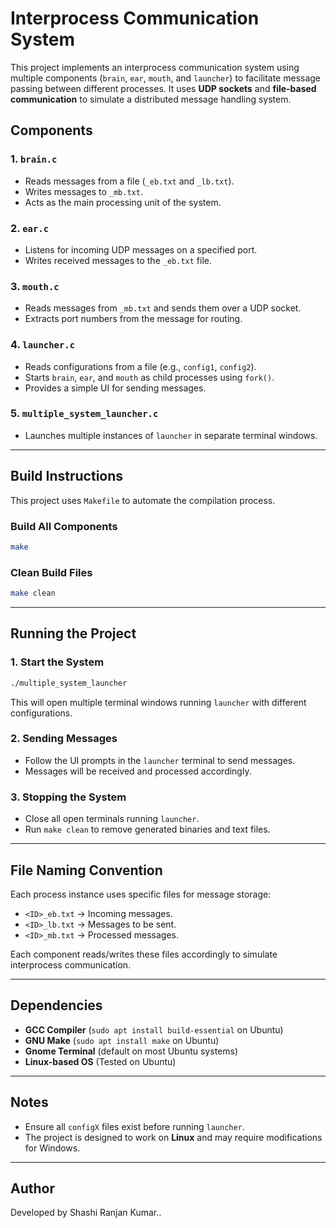 # Interprocess Communication System

This project implements an interprocess communication system using multiple components (`brain`, `ear`, `mouth`, and `launcher`) to facilitate message passing between different processes. It uses **UDP sockets** and **file-based communication** to simulate a distributed message handling system.

## Components

### 1. `brain.c`
- Reads messages from a file (`_eb.txt` and `_lb.txt`).
- Writes messages to `_mb.txt`.
- Acts as the main processing unit of the system.

### 2. `ear.c`
- Listens for incoming UDP messages on a specified port.
- Writes received messages to the `_eb.txt` file.

### 3. `mouth.c`
- Reads messages from `_mb.txt` and sends them over a UDP socket.
- Extracts port numbers from the message for routing.

### 4. `launcher.c`
- Reads configurations from a file (e.g., `config1`, `config2`).
- Starts `brain`, `ear`, and `mouth` as child processes using `fork()`.
- Provides a simple UI for sending messages.

### 5. `multiple_system_launcher.c`
- Launches multiple instances of `launcher` in separate terminal windows.

---

## Build Instructions

This project uses `Makefile` to automate the compilation process.

### Build All Components
```sh
make
```

### Clean Build Files
```sh
make clean
```

---

## Running the Project

### 1. Start the System
```sh
./multiple_system_launcher
```
This will open multiple terminal windows running `launcher` with different configurations.

### 2. Sending Messages
- Follow the UI prompts in the `launcher` terminal to send messages.
- Messages will be received and processed accordingly.

### 3. Stopping the System
- Close all open terminals running `launcher`.
- Run `make clean` to remove generated binaries and text files.

---

## File Naming Convention
Each process instance uses specific files for message storage:
- `<ID>_eb.txt` → Incoming messages.
- `<ID>_lb.txt` → Messages to be sent.
- `<ID>_mb.txt` → Processed messages.

Each component reads/writes these files accordingly to simulate interprocess communication.

---

## Dependencies
- **GCC Compiler** (`sudo apt install build-essential` on Ubuntu)
- **GNU Make** (`sudo apt install make` on Ubuntu)
- **Gnome Terminal** (default on most Ubuntu systems)
- **Linux-based OS** (Tested on Ubuntu)

---

## Notes
- Ensure all `configX` files exist before running `launcher`.
- The project is designed to work on **Linux** and may require modifications for Windows.

---

## Author
Developed by Shashi Ranjan Kumar..


